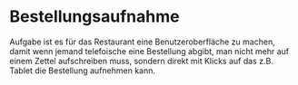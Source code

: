# Bestellungsaufnahme

Aufgabe ist es für das Restaurant eine Benutzeroberfläche zu machen, 
damit wenn jemand telefoische eine Bestellung abgibt, man nicht mehr 
auf einem Zettel aufschreiben muss, sondern direkt mit Klicks auf das
z.B. Tablet die Bestellung aufnehmen kann.

